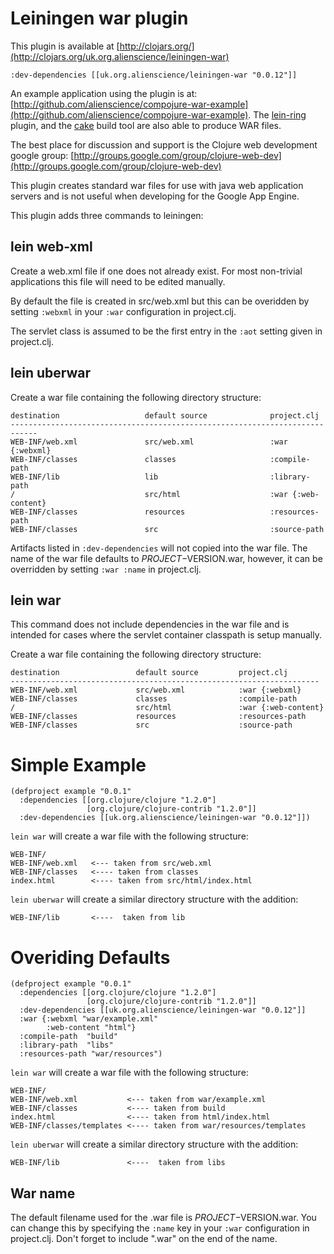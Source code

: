 Leiningen war plugin
====================

This plugin is available at [http://clojars.org/](http://clojars.org/uk.org.alienscience/leiningen-war)

    :dev-dependencies [[uk.org.alienscience/leiningen-war "0.0.12"]]

An example application using the plugin is at: [http://github.com/alienscience/compojure-war-example](http://github.com/alienscience/compojure-war-example). The [lein-ring](https://github.com/weavejester/lein-ring) plugin, and the [cake](https://github.com/ninjudd/cake) build tool are also able to produce WAR files.

The best place for discussion and support is the Clojure web development google group: [http://groups.google.com/group/clojure-web-dev](http://groups.google.com/group/clojure-web-dev)

This plugin creates standard war files for use with java web application servers 
and is not useful when developing for the Google App Engine. 

This plugin adds three commands to leiningen:

lein web-xml
------------

Create a web.xml file if one does not already exist. For most non-trivial
applications this file will need to be edited manually.

By default the file is created in src/web.xml but this can be overidden
by setting `:webxml` in your `:war` configuration in project.clj.

The servlet class is assumed to be the first entry in the
`:aot` setting given in project.clj.

lein uberwar
------------

Create a war file containing the following directory structure:

    destination                   default source              project.clj 
    ----------------------------------------------------------------------------        
    WEB-INF/web.xml               src/web.xml                 :war {:webxml}
    WEB-INF/classes               classes                     :compile-path 
    WEB-INF/lib                   lib                         :library-path
    /                             src/html                    :war {:web-content}
    WEB-INF/classes               resources                   :resources-path
    WEB-INF/classes               src                         :source-path

Artifacts listed in `:dev-dependencies` will not copied into the war file. The name
of the war file defaults to $PROJECT-$VERSION.war, however, it can be overridden
by setting `:war :name` in project.clj.

lein war
--------

This command does not include dependencies in the war file and is intended for cases
where the servlet container classpath is setup manually.

Create a war file containing the following directory structure:

    destination                 default source         project.clj 
    ---------------------------------------------------------------------        
    WEB-INF/web.xml             src/web.xml            :war {:webxml}
    WEB-INF/classes             classes                :compile-path 
    /                           src/html               :war {:web-content}
    WEB-INF/classes             resources              :resources-path
    WEB-INF/classes             src                    :source-path

Simple Example
==============

    (defproject example "0.0.1"
      :dependencies [[org.clojure/clojure "1.2.0"]
                     [org.clojure/clojure-contrib "1.2.0"]]
      :dev-dependencies [[uk.org.alienscience/leiningen-war "0.0.12"]])

`lein war` will create a war file with the following structure:

    WEB-INF/
    WEB-INF/web.xml   <--- taken from src/web.xml
    WEB-INF/classes   <---- taken from classes
    index.html        <---- taken from src/html/index.html

`lein uberwar` will create a similar directory structure with the addition:

    WEB-INF/lib       <----  taken from lib

Overiding Defaults
==================
    
    (defproject example "0.0.1"
      :dependencies [[org.clojure/clojure "1.2.0"]
                     [org.clojure/clojure-contrib "1.2.0"]]
      :dev-dependencies [[uk.org.alienscience/leiningen-war "0.0.12"]]
      :war {:webxml "war/example.xml"
            :web-content "html"}
      :compile-path  "build"
      :library-path  "libs"
      :resources-path "war/resources")

`lein war` will create a war file with the following structure:

    WEB-INF/
    WEB-INF/web.xml           <--- taken from war/example.xml
    WEB-INF/classes           <---- taken from build
    index.html                <---- taken from html/index.html
    WEB-INF/classes/templates <---- taken from war/resources/templates

`lein uberwar` will create a similar directory structure with the addition:

    WEB-INF/lib               <----  taken from libs

War name
--------

The default filename used for the .war file is $PROJECT-$VERSION.war.  You can change this
by specifying the `:name` key in your `:war` configuration in project.clj.  Don't forget to
include ".war" on the end of the name.
